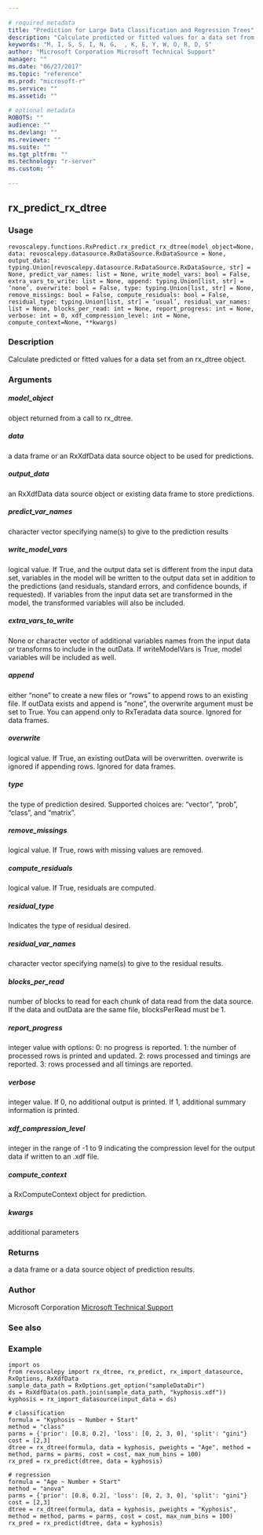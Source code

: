 ```yaml
--- 
 
# required metadata 
title: "Prediction for Large Data Classification and Regression Trees" 
description: "Calculate predicted or fitted values for a data set from an rx_dtree object." 
keywords: "M, I, S, S, I, N, G,  , K, E, Y, W, O, R, D, S" 
author: "Microsoft Corporation Microsoft Technical Support" 
manager: "" 
ms.date: "06/27/2017" 
ms.topic: "reference" 
ms.prod: "microsoft-r" 
ms.service: "" 
ms.assetid: "" 
 
# optional metadata 
ROBOTS: "" 
audience: "" 
ms.devlang: "" 
ms.reviewer: "" 
ms.suite: "" 
ms.tgt_pltfrm: "" 
ms.technology: "r-server" 
ms.custom: "" 
 
---
```


## rx_predict_rx_dtree


### Usage



```
revoscalepy.functions.RxPredict.rx_predict_rx_dtree(model_object=None, data: revoscalepy.datasource.RxDataSource.RxDataSource = None, output_data: typing.Union[revoscalepy.datasource.RxDataSource.RxDataSource, str] = None, predict_var_names: list = None, write_model_vars: bool = False, extra_vars_to_write: list = None, append: typing.Union[list, str] = ‘none’, overwrite: bool = False, type: typing.Union[list, str] = None, remove_missings: bool = False, compute_residuals: bool = False, residual_type: typing.Union[list, str] = ‘usual’, residual_var_names: list = None, blocks_per_read: int = None, report_progress: int = None, verbose: int = 0, xdf_compression_level: int = None, compute_context=None, **kwargs)
```




### Description

Calculate predicted or fitted values for a data set from an rx_dtree object.


### Arguments


##### model_object

object returned from a call to rx_dtree.


##### data

a data frame or an RxXdfData data source object to be used for predictions.


##### output_data

an RxXdfData data source object or existing data frame
to store predictions.


##### predict_var_names

character vector specifying name(s) to give to the prediction results


##### write_model_vars

logical value. If True, and the output data set is
different from the input data set, variables in the model will be written
to the output data set in addition to the predictions (and residuals,
standard errors, and confidence bounds, if requested). If variables from
the input data set are transformed in the model, the transformed variables
will also be included.


##### extra_vars_to_write

None or character vector of additional variables
names from the input data or transforms to include in the outData. If
writeModelVars is True, model variables will be included as well.


##### append

either “none” to create a new files or “rows” to append rows
to an existing file. If outData exists and append is “none”, the overwrite
argument must be set to True. You can append only to RxTeradata data source.
Ignored for data frames.


##### overwrite

logical value. If True, an existing outData will be overwritten.
overwrite is ignored if appending rows. Ignored for data frames.


##### type

the type of prediction desired. Supported choices are: “vector”,
“prob”, “class”, and “matrix”.


##### remove_missings

logical value. If True, rows with missing values are removed.


##### compute_residuals

logical value. If True, residuals are computed.


##### residual_type

Indicates the type of residual desired.


##### residual_var_names

character vector specifying name(s) to give to the residual results.


##### blocks_per_read

number of blocks to read for each chunk of data read
from the data source. If the data and outData are the same file,
blocksPerRead must be 1.


##### report_progress

integer value with options:
0: no progress is reported.
1: the number of processed rows is printed and updated.
2: rows processed and timings are reported.
3: rows processed and all timings are reported.


##### verbose

integer value. If 0, no additional output is printed. If 1,
additional summary information is printed.


##### xdf_compression_level

integer in the range of -1 to 9 indicating the
compression level for the output data if written to an .xdf file.


##### compute_context

a RxComputeContext object for prediction.


##### kwargs

additional parameters


### Returns

a data frame or a data source object of prediction results.


### Author

Microsoft Corporation [Microsoft Technical Support](https://go.microsoft.com/fwlink/?LinkID=698556&clcid=0x409.md)


### See also


### Example



```
import os
from revoscalepy import rx_dtree, rx_predict, rx_import_datasource, RxOptions, RxXdfData
sample_data_path = RxOptions.get_option("sampleDataDir")
ds = RxXdfData(os.path.join(sample_data_path, "kyphosis.xdf"))
kyphosis = rx_import_datasource(input_data = ds)

# classification
formula = "Kyphosis ~ Number + Start"
method = "class"
parms = {'prior': [0.8, 0.2], 'loss': [0, 2, 3, 0], 'split': "gini"}
cost = [2,3]
dtree = rx_dtree(formula, data = kyphosis, pweights = "Age", method = method, parms = parms, cost = cost, max_num_bins = 100)
rx_pred = rx_predict(dtree, data = kyphosis)

# regression
formula = "Age ~ Number + Start"
method = "anova"
parms = {'prior': [0.8, 0.2], 'loss': [0, 2, 3, 0], 'split': "gini"}
cost = [2,3]
dtree = rx_dtree(formula, data = kyphosis, pweights = "Kyphosis", method = method, parms = parms, cost = cost, max_num_bins = 100)
rx_pred = rx_predict(dtree, data = kyphosis)
```

